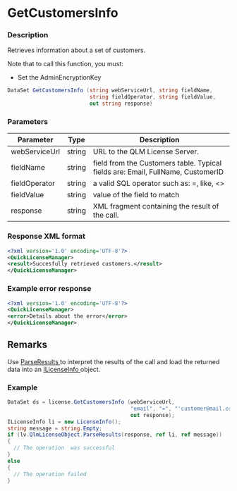 # GetCustomersInfo

### Description

Retrieves information about a set of customers.

Note that to call this function, you must:

* Set the AdminEncryptionKey

```csharp
DataSet GetCustomersInfo (string webServiceUrl, string fieldName, 
                          string fieldOperator, string fieldValue, 
                          out string response)
```

### Parameters

| Parameter     |  Type  | Description                                                                     |
| ------------- | :----: | ------------------------------------------------------------------------------- |
| webServiceUrl | string | URL to the QLM License Server.                                                  |
| fieldName     | string | field from the Customers table. Typical fields are: Email, FullName, CustomerID |
| fieldOperator | string | a valid SQL operator such as: =, like, <>                                       |
| fieldValue    | string | value of the field to match                                                     |
| response      | string | XML fragment containing the result of the call.                                 |

### Response XML format

```xml
<?xml version='1.0' encoding='UTF-8'?>
<QuickLicenseManager>
<result>Succesfully retrieved customers.</result>
</QuickLicenseManager>
```

### Example error response

```xml
<?xml version='1.0' encoding='UTF-8'?>
<QuickLicenseManager>
<error>Details about the error</error>
</QuickLicenseManager>
```

## Remarks

Use [ParseResults ](../../iqlmcustomerinfo/methods/parseresults.md)to interpret the results of the call and load the returned data into an [ILicenseInfo ](../../ilicenseinfo/)object.

### Example

```csharp
DataSet ds = license.GetCustomersInfo (webServiceUrl, 
                                       "email", "=", "'customer@mail.com'", 
                                       out response);
ILicenseInfo li = new LicenseInfo();
string message = string.Empty;
if (lv.QlmLicenseObject.ParseResults(response, ref li, ref message))
{
  // The operation  was successful	
}
else
{
  // The operation failed
}
```
